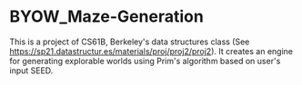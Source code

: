 # BYOW_Maze-Generation

This is a project of CS61B, Berkeley's data structures class (See https://sp21.datastructur.es/materials/proj/proj2/proj2). It creates an engine for generating explorable worlds using Prim's algorithm based on user's input SEED.
